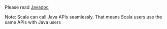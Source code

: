 Please read [Javadoc](../../javadoc/viz/)

Note: Scala can call Java APIs seamlessly. That means Scala users use the same APIs with Java users